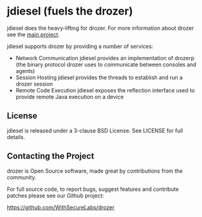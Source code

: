 jdiesel (fuels the drozer)
========================

jdiesel does the heavy-lifting for drozer. For more information about drozer see the [main project](https://github.com/WithSecureLabs/drozer).

jdiesel supports drozer by providing a number of services:

* Network Communication
jdiesel provides an implementation of drozerp (the binary protocol drozer uses to communicate between consoles and agents)
* Session Hosting
jdiesel provides the threads to establish and run a drozer session
* Remote Code Execution
jdiesel exposes the reflection interface used to provide remote Java execution on a device


License
-------

jdiesel is released under a 3-clause BSD License. See LICENSE for full details.


Contacting the Project
----------------------

drozer is Open Source software, made great by contributions from the community.

For full source code, to report bugs, suggest features and contribute patches please see our Github project:

  https://github.com/WithSecureLabs/drozer
